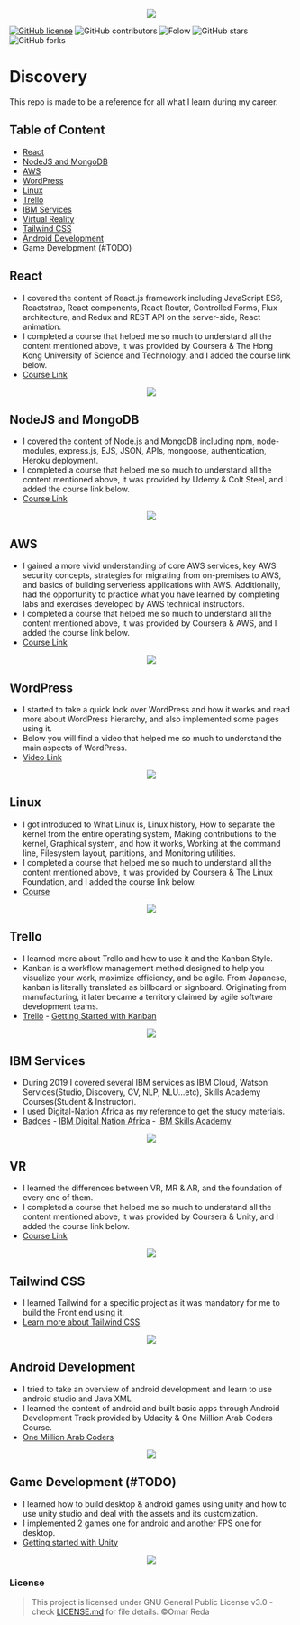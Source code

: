 
<p align="center">
  <img src="https://res.cloudinary.com/djvh0aebv/image/upload/v1592857311/Capture_zm6izm.png">
</p>

[![GitHub license](https://img.shields.io/github/license/OmarReda/Techgram)](https://github.com/OmarReda/Techgram/blob/master/LICENSE)
![GitHub contributors](https://img.shields.io/github/contributors/OmarReda/Discovery)
![Folow](https://img.shields.io/github/followers/OmarReda?label=Follow&style=social)
![GitHub stars](https://img.shields.io/github/stars/OmarReda/Discovery?style=social)
![GitHub forks](https://img.shields.io/github/forks/OmarReda/Discovery?style=social)
 
# Discovery
This repo is made to be a reference for all what I learn during my career.


## Table of Content
* [React](#react)
* [NodeJS and MongoDB](#nodejs-and-mongodb)
* [AWS](#aws)
* [WordPress](#wordpress)
* [Linux](#linux)
* [Trello](#trello)
* [IBM Services](#ibm-services)
* [Virtual Reality](#vr)
* [Tailwind CSS](#tailwind-css)
* [Android Development](#android-development)
* Game Development (#TODO)



## React
* I covered the content of React.js framework including JavaScript ES6, Reactstrap, React components, React Router, Controlled Forms, Flux architecture, and Redux and REST API on the server-side, React animation.
* I completed a course that helped me so much to understand all the content mentioned above, it was provided by Coursera & The Hong Kong University of Science and Technology, and I added the course link below.
* [Course Link](https://www.coursera.org/programs/alexandria-university-on-coursera-sm-odvas?collectionId=&productId=yG1EARC8EeiWoAqBnMlvMg&productType=course&showMiniModal=true)
<p align="center">
  <img src="https://res.cloudinary.com/djvh0aebv/image/upload/c_scale,w_310/v1593677616/react_vid0os.png">
</p>

## NodeJS and MongoDB
* I covered the content of Node.js and MongoDB including npm, node-modules, express.js, EJS, JSON, APIs, mongoose, authentication, Heroku deployment.
* I completed a course that helped me so much to understand all the content mentioned above, it was provided by Udemy & Colt Steel, and I added the course link below.
* [Course Link](https://www.udemy.com/course/the-web-developer-bootcamp/)
<p align="center">
  <img src="https://res.cloudinary.com/djvh0aebv/image/upload/c_scale,w_400/v1593676918/2a3eb4a0-182a-4512-8319-87951b124a7d_wnotea.png">
</p>

## AWS
* I gained a more vivid understanding of core AWS services, key AWS security concepts, strategies for migrating from on-premises to AWS, and basics of building serverless applications with AWS. Additionally, had the opportunity to practice what you have learned by completing labs and exercises developed by AWS technical instructors.
* I completed a course that helped me so much to understand all the content mentioned above, it was provided by Coursera & AWS, and I added the course link below.
* [Course Link](https://www.coursera.org/specializations/aws-fundamentals)
<p align="center">
  <img src="https://res.cloudinary.com/djvh0aebv/image/upload/c_scale,w_150/v1593675839/1200px-Amazon_Web_Services_Logo.svg_z7qets.png">
</p>


## WordPress
* I started to take a quick look over WordPress and how it works and read more about WordPress hierarchy, and also implemented some pages using it.
* Below you will find a video that helped me so much to understand the main aspects of WordPress.
* [Video Link](https://www.youtube.com/watch?v=MsRhxl_zk5A)
<p align="center">
  <img src="https://res.cloudinary.com/djvh0aebv/image/upload/c_scale,w_200/v1593677468/wordpress_hx7oah.png">
</p>


## Linux
* I got introduced to What Linux is, Linux history, How to separate the kernel from the entire operating system, Making contributions to the kernel, Graphical system, and how it works, Working at the command line, Filesystem layout, partitions, and Monitoring utilities.
* I completed a course that helped me so much to understand all the content mentioned above, it was provided by Coursera & The Linux Foundation, and I added the course link below.
* [Course](https://www.coursera.org/programs/alexandria-university-on-coursera-sm-odvas?collectionId=&productId=yEurgmOREei16BIJfVb6WA&productType=course&showMiniModal=true)
<p align="center">
  <img src="https://res.cloudinary.com/djvh0aebv/image/upload/c_scale,w_300/v1593675569/1200px-Linux_Foundation_logo_2013.svg_yg8eoh.png">
</p>

## Trello
* I learned more about Trello and how to use it and the Kanban Style.
* Kanban is a workflow management method designed to help you visualize your work, maximize efficiency, and be agile. From Japanese, kanban is literally translated as billboard or signboard. Originating from manufacturing, it later became a territory claimed by agile software development teams.
* [Trello](https://trello.com/) - [Getting Started with Kanban](https://kanbanize.com/kanban-resources/getting-started/what-is-kanban#:~:text=Kanban%20is%20a%20workflow%20management,by%20agile%20software%20development%20teams.)
<p align="center">
  <img src="https://res.cloudinary.com/djvh0aebv/image/upload/v1593675167/1_iaw3bm.png">
</p>

## IBM Services
* During 2019 I covered several IBM services as IBM Cloud, Watson Services(Studio, Discovery, CV, NLP, NLU...etc), Skills Academy Courses(Student & Instructor).
* I used Digital-Nation Africa as my reference to get the study materials.
* [Badges](https://www.youracclaim.com/users/omar-reda291/badges) - [IBM Digital Nation Africa](https://developer.ibm.com/digitalnation/africa/) - [IBM Skills Academy](https://www-03.ibm.com/services/weblectures/meap/)
<p align="center">
  <img src="https://res.cloudinary.com/djvh0aebv/image/upload/v1593673813/Capture_sph2y8.png">
</p>


## VR
* I learned the differences between VR, MR & AR, and the foundation of every one of them.
* I completed a course that helped me so much to understand all the content mentioned above, it was provided by Coursera & Unity, and I added the course link below.
* [Course Link](https://www.coursera.org/programs/alexandria-university-on-coursera-sm-odvas/browse?productId=Lpbv_HTgEeilthKOJg0q_A&productType=s12n&query=VR&showMiniModal=true)
<p align="center">
  <img src="https://res.cloudinary.com/djvh0aebv/image/upload/c_scale,w_500/v1593677052/EYj9bJFWAAELjwK_fdbg9v.png">
</p>


## Tailwind CSS
* I learned Tailwind for a specific project as it was mandatory for me to build the Front end using it.
* [Learn more about Tailwind CSS](https://tailwindcss.com/)
<p align="center">
  <img src="https://res.cloudinary.com/djvh0aebv/image/upload/c_scale,w_300/v1593685480/0__ZEKysy-DVMieDtY_yydtmh.png">
</p>

## Android Development
* I tried to take an overview of android development and learn to use android studio and Java XML
* I learned the content of android and built basic apps through Android Development Track provided by Udacity & One Million Arab Coders Course.
* [One Million Arab Coders](https://www.arabcoders.ae/)
<p align="center">
  <img src="https://res.cloudinary.com/djvh0aebv/image/upload/c_scale,w_297/v1593676103/unnamed-11_xuvbqw.jpg">
</p>

## Game Development (#TODO)
* I learned how to build desktop & android games using unity and how to use unity studio and deal with the assets and its customization.
* I implemented 2 games one for android and another FPS one for desktop.
* [Getting started with Unity](https://unity.com/)
<p align="center">
  <img src="https://res.cloudinary.com/djvh0aebv/image/upload/c_scale,w_300/v1593685770/Unity_logo_logotype_Unity_3D_oiofyh.png">
</p>

### License
> This project is licensed under GNU General Public License v3.0 - check <a href="https://github.com/OmarReda/Discovery/blob/master/LICENSE">LICENSE.md</a> for file details. ©Omar Reda
